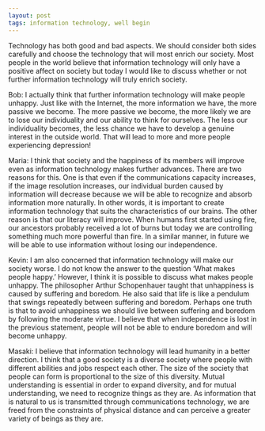 ```yaml
---
layout: post
tags: information technology, well begin
---
```


Technology has both good and bad aspects. We should consider both sides carefully and choose the technology that will most enrich our society. Most people in the world believe that information technology will only have a positive affect on society but today I would like to discuss whether or not further information technology will truly enrich society.

Bob:
I actually think that further information technology will make people unhappy. Just like with the Internet, the more information we have, the more passive we become. The more passive we become, the more likely we are to lose our individuality and our ability to think for ourselves. The less our individuality becomes, the less chance we have to develop a genuine interest in the outside world. That will lead to more and more people experiencing depression!

Maria:
I think that society and the happiness of its members will improve even as information technology makes further advances. There are two reasons for this. One is that even if the communications capacity increases, if the image resolution increases, our individual burden caused by information will decrease because we will be able to recognize and absorb information more naturally. In other words, it is important to create information technology that suits the characteristics of our brains. The other reason is that our literacy will improve. When humans first started using fire, our ancestors probably received a lot of burns but today we are controlling something much more powerful than fire. In a similar manner, in future we will be able to use information without losing our independence.

Kevin:
I am also concerned that information technology will make our society worse. I do not know the answer to the question ‘What makes people happy.’ However, I think it is possible to discuss what makes people unhappy. The philosopher Arthur Schopenhauer taught that unhappiness is caused by suffering and boredom. He also said that life is like a pendulum that swings repeatedly between suffering and boredom. Perhaps one truth is that to avoid unhappiness we should live between suffering and boredom by following the moderate virtue. I believe that when independence is lost in the previous statement, people will not be able to endure boredom and will become unhappy.

Masaki:
I believe that information technology will lead humanity in a better direction. I think that a good society is a diverse society where people with different abilities and jobs respect each other. The size of the society that people can form is proportional to the size of this diversity. Mutual understanding is essential in order to expand diversity,
and for mutual understanding, we need to recognize things as they are. As information that is natural to us is transmitted through communications technology, we are freed from the constraints of physical distance and can perceive a greater variety of beings as they are.